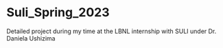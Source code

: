 # Suli_Spring_2023
Detailed project during my time at the LBNL internship with SULI under Dr. Daniela Ushizima
